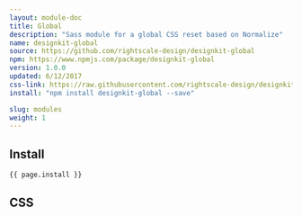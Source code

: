 ```yaml
---
layout: module-doc
title: Global
description: "Sass module for a global CSS reset based on Normalize"
name: designkit-global
source: https://github.com/rightscale-design/designkit-global
npm: https://www.npmjs.com/package/designkit-global
version: 1.0.0
updated: 6/12/2017
css-link: https://raw.githubusercontent.com/rightscale-design/designkit-global/master/dist/designkit-global.css
install: "npm install designkit-global --save"

slug: modules
weight: 1
---
```


## Install

```bash
{{ page.install }}
```

## CSS

<div class="snippet">
  <pre id="css_contents" class="highlighter-rouge snippet-css"><code class="css"></code></pre>
</div>
